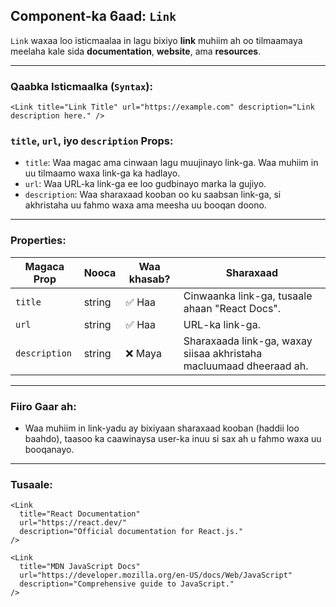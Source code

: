 ## Component-ka 6aad: `Link`

`Link` waxaa loo isticmaalaa in lagu bixiyo **link** muhiim ah oo tilmaamaya meelaha kale sida **documentation**, **website**, ama **resources**.

---

### Qaabka Isticmaalka (`Syntax`):

```mdx
<Link title="Link Title" url="https://example.com" description="Link description here." />
```

### `title`, `url`, iyo `description` Props:

* `title`: Waa magac ama cinwaan lagu muujinayo link-ga. Waa muhiim in uu tilmaamo waxa link-ga ka hadlayo.
* `url`: Waa URL-ka link-ga ee loo gudbinayo marka la gujiyo.
* `description`: Waa sharaxaad kooban oo ku saabsan link-ga, si akhristaha uu fahmo waxa ama meesha uu booqan doono.

---

### Properties:

| Magaca Prop   | Nooca  | Waa khasab? | Sharaxaad                                                           |
| ------------- | ------ | ----------- | ------------------------------------------------------------------- |
| `title`       | string | ✅ Haa       | Cinwaanka link-ga, tusaale ahaan "React Docs".                      |
| `url`         | string | ✅ Haa       | URL-ka link-ga.                                           |
| `description` | string | ❌ Maya      | Sharaxaada link-ga, waxay siisaa akhristaha macluumaad dheeraad ah. |

---

### Fiiro Gaar ah:

* Waa muhiim in link-yadu ay bixiyaan sharaxaad kooban (haddii loo baahdo), taasoo ka caawinaysa user-ka inuu si sax ah u fahmo waxa uu booqanayo.

---

### Tusaale:

```mdx
<Link 
  title="React Documentation"
  url="https://react.dev/"
  description="Official documentation for React.js."
/>

<Link 
  title="MDN JavaScript Docs"
  url="https://developer.mozilla.org/en-US/docs/Web/JavaScript"
  description="Comprehensive guide to JavaScript."
/>
```
